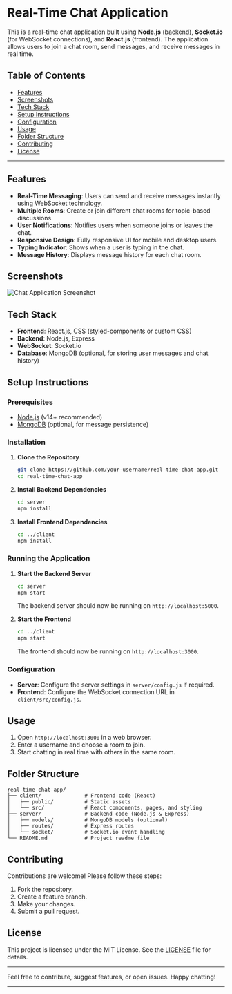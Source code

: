 # Real-Time Chat Application

This is a real-time chat application built using **Node.js** (backend), **Socket.io** (for WebSocket connections), and **React.js** (frontend). The application allows users to join a chat room, send messages, and receive messages in real time.

## Table of Contents

- [Features](#features)
- [Screenshots](#screenshots)
- [Tech Stack](#tech-stack)
- [Setup Instructions](#setup-instructions)
- [Configuration](#configuration)
- [Usage](#usage)
- [Folder Structure](#folder-structure)
- [Contributing](#contributing)
- [License](#license)

---

## Features

- **Real-Time Messaging**: Users can send and receive messages instantly using WebSocket technology.
- **Multiple Rooms**: Create or join different chat rooms for topic-based discussions.
- **User Notifications**: Notifies users when someone joins or leaves the chat.
- **Responsive Design**: Fully responsive UI for mobile and desktop users.
- **Typing Indicator**: Shows when a user is typing in the chat.
- **Message History**: Displays message history for each chat room.

## Screenshots

![Chat Application Screenshot](screenshot.png)

## Tech Stack

- **Frontend**: React.js, CSS (styled-components or custom CSS)
- **Backend**: Node.js, Express
- **WebSocket**: Socket.io
- **Database**: MongoDB (optional, for storing user messages and chat history)

## Setup Instructions

### Prerequisites

- [Node.js](https://nodejs.org/) (v14+ recommended)
- [MongoDB](https://www.mongodb.com/) (optional, for message persistence)

### Installation

1. **Clone the Repository**
   ```bash
   git clone https://github.com/your-username/real-time-chat-app.git
   cd real-time-chat-app
   ```

2. **Install Backend Dependencies**
   ```bash
   cd server
   npm install
   ```

3. **Install Frontend Dependencies**
   ```bash
   cd ../client
   npm install
   ```

### Running the Application

1. **Start the Backend Server**
   ```bash
   cd server
   npm start
   ```
   The backend server should now be running on `http://localhost:5000`.

2. **Start the Frontend**
   ```bash
   cd ../client
   npm start
   ```
   The frontend should now be running on `http://localhost:3000`.

### Configuration

- **Server**: Configure the server settings in `server/config.js` if required.
- **Frontend**: Configure the WebSocket connection URL in `client/src/config.js`.

## Usage

1. Open `http://localhost:3000` in a web browser.
2. Enter a username and choose a room to join.
3. Start chatting in real time with others in the same room.

## Folder Structure

```
real-time-chat-app/
├── client/              # Frontend code (React)
│   ├── public/          # Static assets
│   └── src/             # React components, pages, and styling
├── server/              # Backend code (Node.js & Express)
│   ├── models/          # MongoDB models (optional)
│   ├── routes/          # Express routes
│   └── socket/          # Socket.io event handling
└── README.md            # Project readme file
```

## Contributing

Contributions are welcome! Please follow these steps:

1. Fork the repository.
2. Create a feature branch.
3. Make your changes.
4. Submit a pull request.

## License

This project is licensed under the MIT License. See the [LICENSE](LICENSE) file for details.

---

Feel free to contribute, suggest features, or open issues. Happy chatting!

---
